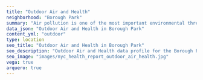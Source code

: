 ```yaml
---
title: "Outdoor Air and Health"
neighborhood: "Borough Park"
summary: "Air pollution is one of the most important environmental threats to urban populations and while all people are exposed, pollutant emissions, levels of exposure, and population vulnerability vary across neighborhoods. Exposures to common air pollutants have been linked to respiratory and cardiovascular diseases, cancers, and premature deaths."
data_json: "Outdoor Air and Health in Borough Park"
content_yml: "outdoor"
type: location
seo_title: "Outdoor Air and Health in Borough Park"
seo_description: "Outdoor Air and Health data profile for the Borough Park neighborhood of NYC."
seo_image: "images/nyc_health_report_outdoor_air_health.jpg"
vega: true
arquero: true
---
```

